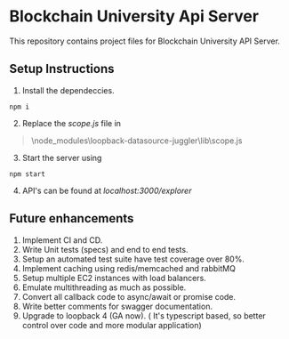 # Blockchain University Api Server
This repository contains project files for Blockchain University API Server.

## Setup Instructions
1. Install the dependeccies.
```
npm i
```
2. Replace the *scope.js* file in 
> \node_modules\loopback-datasource-juggler\lib\scope.js

3. Start the server using 
```
npm start
```
4. API's can be found at *localhost:3000/explorer*

## Future enhancements

1. Implement CI and CD.
2. Write Unit tests (specs) and end to end tests.
3. Setup an automated test suite have test coverage over 80%.
4. Implement caching using redis/memcached and rabbitMQ
5. Setup multiple EC2 instances with load balancers.
6. Emulate multithreading as much as possible.
7. Convert all callback code to async/await or promise code.
8. Write better comments for swagger documentation.
9. Upgrade to loopback 4 (GA now). ( It's typescript based, so better control over code and more modular application)
